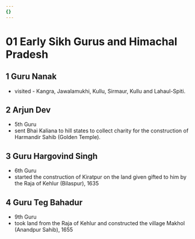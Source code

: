 ```yaml
---
{}
---
```

   
# 01 Early Sikh Gurus and Himachal Pradesh   
## 1 Guru Nanak   
* visited - Kangra, Jawalamukhi, Kullu, Sirmaur, Kullu and Lahaul-Spiti.   
## 2 Arjun Dev   
* 5th Guru    
* sent Bhai Kaliana to hill states to collect charity for the construction of Harmandir Sahib (Golden Temple).   
## 3 Guru Hargovind Singh   
* 6th Guru   
* started the construction of Kiratpur on the land given gifted to him by the Raja of Kehlur (Bilaspur), 1635   
## 4 Guru Teg Bahadur   
* 9th Guru   
* took land from the Raja of Kehlur and constructed the village Makhol (Anandpur Sahib), 1655